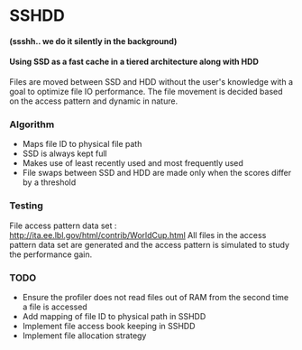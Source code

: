 # SSHDD
#### (ssshh.. we do it silently in the background)
#### Using SSD as a fast cache in a tiered architecture along with HDD
Files are moved between SSD and HDD without the user's knowledge with a goal to optimize file IO performance. The file movement is decided based on the access pattern and dynamic in nature.

### Algorithm
* Maps file ID to physical file path
* SSD is always kept full
* Makes use of least recently used and most frequently used
* File swaps between SSD and HDD are made only when the scores differ by a threshold

### Testing
File access pattern data set : http://ita.ee.lbl.gov/html/contrib/WorldCup.html
All files in the access pattern data set are generated and the access pattern is simulated to study the performance gain.

### TODO
* Ensure the profiler does not read files out of RAM from the second time a file is accessed
* Add mapping of file ID to physical path in SSHDD
* Implement file access book keeping in SSHDD
* Implement file allocation strategy